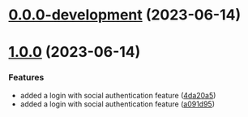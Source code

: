 # [0.0.0-development](https://github.com/francis-buabin-owusu/versioning-demo/compare/v1.0.0...v0.0.0-development) (2023-06-14)



# [1.0.0](https://github.com/francis-buabin-owusu/versioning-demo/compare/a091d953df01429db8cb5495bf972f5f5ff4f5d4...v1.0.0) (2023-06-14)


### Features

* added a login with social authentication feature ([4da20a5](https://github.com/francis-buabin-owusu/versioning-demo/commit/4da20a59e51221f29d49369a2f6d18c8356b9088))
* added a login with social authentication feature ([a091d95](https://github.com/francis-buabin-owusu/versioning-demo/commit/a091d953df01429db8cb5495bf972f5f5ff4f5d4))



